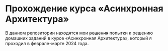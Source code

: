# Прохождение курса «Асинхронная Архитектура»

В данном репозитории находятся мои ~~решения~~ попытки к решению домашних заданий в курсе «Асинхронная Архитектура», который я проходил в феврале-марте 2024 года.
